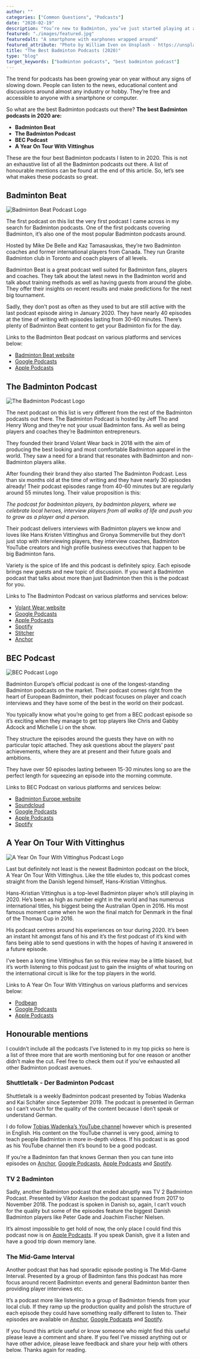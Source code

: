 ```yaml
---
author: ""
categories: ["Common Questions", "Podcasts"]
date: "2020-02-19"
description: "You’re new to Badminton, you’ve just started playing at a local club and you’re not sure what to wear. If you’ve done any other sports of any kind chances are you have the majority of what you need to wear to play Badminton. It’s great for new starters as they can get started with the sport quickly. So, what do you wear to play Badminton?"
featured: "./images/featured.jpg"
featuredalt: "A smartphone with earphones wrapped around"
featured_attribute: "Photo by William Iven on Unsplash - https://unsplash.com/photos/TMOeGZw9NY4"
title: "The Best Badminton Podcasts (2020)"
type: "blog"
target_keywords: ["badminton podcasts", "best badminton podcast"]
---
```


The trend for podcasts has been growing year on year without any signs of slowing down. People can listen to the news, educational content and discussions around almost any industry or hobby. They’re free and accessible to anyone with a smartphone or computer.

So what are the best Badminton podcasts out there? **The best Badminton podcasts in 2020 are:**

*   **Badminton Beat**
*   **The Badminton Podcast**
*   **BEC Podcast**
*   **A Year On Tour With Vittinghus**

These are the four best Badminton podcasts I listen to in 2020. This is not an exhaustive list of all the Badminton podcasts out there. A list of honourable mentions can be found at the end of this article. So, let’s see what makes these podcasts so great.

## Badminton Beat

![Badminton Beat Podcast Logo](./images/badminton-beat-logo.jpg)

The first podcast on this list the very first podcast I came across in my search for Badminton podcasts. One of the first podcasts covering Badminton, it’s also one of the most popular Badminton podcasts around.

Hosted by Mike De Belle and Kaz Tamasauskas, they’re two Badminton coaches and former international players from Canada. They run Granite Badminton club in Toronto and coach players of all levels.

Badminton Beat is a great podcast well suited for Badminton fans, players and coaches. They talk about the latest news in the Badminton world and talk about training methods as well as having guests from around the globe. They offer their insights on recent results and make predictions for the next big tournament.

Sadly, they don’t post as often as they used to but are still active with the last podcast episode airing in January 2020. They have nearly 40 episodes at the time of writing with episodes lasting from 30-60 minutes. There’s plenty of Badminton Beat content to get your Badminton fix for the day.

Links to the Badminton Beat podcast on various platforms and services below:

*   [Badminton Beat website](http://badmintonbeat.blubrry.net/)
*   [Google Podcasts](https://podcasts.google.com/?feed=aHR0cDovL2JhZG1pbnRvbmJlYXQuYmx1YnJyeS5uZXQvZmVlZC9wb2RjYXN0Lw&ved=0CAAQ4aUDahcKEwjIxqeQhtvnAhUAAAAAHQAAAAAQAQ&hl=en-GB)
*   [Apple Podcasts](https://podcasts.apple.com/us/podcast/badminton-beat/id1297809130)

## The Badminton Podcast

![The Badminton Podcast Logo](./images/the-badminton-podcast-logo.jpeg)

The next podcast on this list is very different from the rest of the Badminton podcasts out there. The Badminton Podcast is hosted by Jeff Tho and Henry Wong and they’re not your usual Badminton fans. As well as being players and coaches they’re Badminton entrepreneurs.

They founded their brand Volant Wear back in 2018 with the aim of producing the best looking and most comfortable Badminton apparel in the world. They saw a need for a brand that resonates with Badminton and non-Badminton players alike.

After founding their brand they also started The Badminton Podcast. Less than six months old at the time of writing and they have nearly 30 episodes already! Their podcast episodes range from 40-60 minutes but are regularly around 55 minutes long. Their value proposition is this:

_The podcast for badminton players, by badminton players, where we celebrate local heroes, interview players from all walks of life and push you to grow as a player and a person._

Their podcast delivers interviews with Badminton players we know and loves like Hans Kristen Vittinghus and Gronya Sommerville but they don’t just stop with interviewing players, they interview coaches, Badminton YouTube creators and high profile business executives that happen to be big Badminton fans.

Variety is the spice of life and this podcast is definitely spicy. Each episode brings new guests and new topic of discussion. If you want a Badminton podcast that talks about more than just Badminton then this is the podcast for you.

Links to The Badminton Podcast on various platforms and services below:

*   [Volant Wear website](https://www.volantwear.com/)
*   [Google Podcasts](https://podcasts.google.com/?feed=aHR0cHM6Ly9hbmNob3IuZm0vcy9jOGY5M2U0L3BvZGNhc3QvcnNz&ved=0CAQQrrcFahcKEwiQ4-iuitvnAhUAAAAAHQAAAAAQBQ)
*   [Apple Podcasts](https://podcasts.apple.com/us/podcast/the-badminton-podcast/id1481218876)
*   [Spotify](https://open.spotify.com/show/42fJTgrLWNJTFQ19AtMn04)
*   [Stitcher](https://www.stitcher.com/podcast/jeffrey-tho/the-badminton-podcast)
*   [Anchor](https://anchor.fm/thebadmintonpodcast/)

## BEC Podcast

![BEC Podcast Logo](./images/bec-podcast-logo.jpg)

Badminton Europe’s official podcast is one of the longest-standing Badminton podcasts on the market. Their podcast comes right from the heart of European Badminton, their podcast focuses on player and coach interviews and they have some of the best in the world on their podcast.

You typically know what you’re going to get from a BEC podcast episode so it’s exciting when they manage to get top players like Chris and Gabby Adcock and Michelle Li on the show.

They structure the episodes around the guests they have on with no particular topic attached. They ask questions about the players’ past achievements, where they are at present and their future goals and ambitions.

They have over 50 episodes lasting between 15-30 minutes long so are the perfect length for squeezing an episode into the morning commute.

Links to BEC Podcast on various platforms and services below:

*   [Badminton Europe website](http://www.badmintoneurope.com/Cms/)
*   [Soundcloud](https://soundcloud.com/user-298148835)
*   [Google Podcasts](https://podcasts.google.com/?feed=aHR0cDovL2ZlZWRzLnNvdW5kY2xvdWQuY29tL3VzZXJzL3NvdW5kY2xvdWQ6dXNlcnM6MzQ0NTE5OTgxL3NvdW5kcy5yc3M&ved=0CAAQ4aUDahcKEwjottW079vnAhUAAAAAHQAAAAAQAQ&hl=en-GB)
*   [Apple Podcasts](https://podcasts.apple.com/gb/podcast/bec-podcast/id1341621072)
*   [Spotify](https://open.spotify.com/show/121UMw4YXjOSjegFfRgQtR)

## A Year On Tour With Vittinghus

![A Year On Tour With Vittinghus Podcast Logo](./images/a-year-on-tour-with-vittinghus-logo.jpg)

Last but definitely not least is the newest Badminton podcast on the block, A Year On Tour With Vittinghus. Like the title eludes to, this podcast comes straight from the Danish legend himself, Hans-Kristian Vittinghus.

Hans-Kristian Vittinghus is a top-level Badminton player who’s still playing in 2020. He’s been as high as number eight in the world and has numerous international titles, his biggest being the Australian Open in 2016. His most famous moment came when he won the final match for Denmark in the final of the Thomas Cup in 2016.

His podcast centres around his experiences on tour during 2020. It’s been an instant hit amongst fans of his and it’s the first podcast of it’s kind with fans being able to send questions in with the hopes of having it answered in a future episode.

I’ve been a long time Vittinghus fan so this review may be a little biased, but it’s worth listening to this podcast just to gain the insights of what touring on the international circuit is like for the top players in the world.

Links to A Year On Tour With Vittinghus on various platforms and services below:

*   [Podbean](https://vittinghus.podbean.com/)
*   [Google Podcasts](https://podcasts.google.com/?feed=aHR0cHM6Ly9mZWVkLnBvZGJlYW4uY29tL3ZpdHRpbmdodXMvZmVlZC54bWw&ved=0CAAQ4aUDahcKEwi4l-Wg8dvnAhUAAAAAHQAAAAAQAQ&hl=en-GB)
*   [Apple Podcasts](https://podcasts.apple.com/us/podcast/id1493710088)

## Honourable mentions

I couldn’t include all the podcasts I’ve listened to in my top picks so here is a list of three more that are worth mentioning but for one reason or another didn’t make the cut. Feel free to check them out if you’ve exhausted all other Badminton podcast avenues.

### Shuttletalk - Der Badminton Podcast

Shuttletalk is a weekly Badminton podcast presented by Tobias Wadenka and Kai Schäfer since September 2019. The podcast is presented in German so I can’t vouch for the quality of the content because I don’t speak or understand German.

I do follow [Tobias Wadenka’s YouTube channel](https://www.youtube.com/channel/UCfRMnJ4f02bKXts3OE8eOEw) however which is presented in English. His content on the YouTube channel is very good, aiming to teach people Badminton in more in-depth videos. If his podcast is as good as his YouTube channel then it’s bound to be a good podcast.

If you’re a Badminton fan that knows German then you can tune into episodes on [Anchor](https://anchor.fm/shuttletalk), [Google Podcasts](https://podcasts.google.com/?feed=aHR0cHM6Ly9hbmNob3IuZm0vcy9kZGRjM2Q4L3BvZGNhc3QvcnNz&ved=0CAAQ4aUDahcKEwi4qonb_tvnAhUAAAAAHQAAAAAQAQ&hl=en-GB), [Apple Podcasts](https://podcasts.apple.com/us/podcast/shuttletalk-der-badminton-podcast/id1480393878) and [Spotify](https://open.spotify.com/show/07eaNTD6PtxC0pLlvf2rYY).

### TV 2 Badminton

Sadly, another Badminton podcast that ended abruptly was TV 2 Badminton Podcast. Presented by Viktor Axelson the podcast spanned from 2017 to November 2018. The podcast is spoken in Danish so, again, I can’t vouch for the quality but some of the episodes feature the biggest Danish Badminton players like Peter Gade and Joachim Fischer Nielsen.

It’s almost impossible to get hold of now, the only place I could find this podcast now is on [Apple Podcasts](https://podcasts.apple.com/gb/podcast/tv-2-badminton/id1208934879). If you speak Danish, give it a listen and have a good trip down memory lane.

### The Mid-Game Interval

Another podcast that has had sporadic episode posting is The Mid-Game Interval. Presented by a group of Badminton fans this podcast has more focus around recent Badminton events and general Badminton banter then providing player interviews etc.

It’s a podcast more like listening to a group of Badminton friends from your local club. If they ramp up the production quality and polish the structure of each episode they could have something really different to listen to. Their episodes are available on [Anchor](https://anchor.fm/themid-gameinterval), [Google Podcasts](https://podcasts.google.com/?feed=aHR0cHM6Ly9hbmNob3IuZm0vcy9hYjg5ZjBjL3BvZGNhc3QvcnNz&ved=0CAAQ4aUDahcKEwiIuLrA_dvnAhUAAAAAHQAAAAAQAQ&hl=en-GB) and [Spotify](https://open.spotify.com/show/0RCdfPiOYtrXDn8E8ENmec).

If you found this article useful or know someone who might find this useful please leave a comment and share. If you feel I’ve missed anything out or have other advice, please leave feedback and share your help with others below. Thanks again for reading.